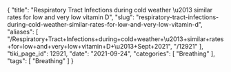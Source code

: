 {
    "title": "Respiratory Tract Infections during cold weather \u2013 similar rates for low and very low vitamin D",
    "slug": "respiratory-tract-infections-during-cold-weather-similar-rates-for-low-and-very-low-vitamin-d",
    "aliases": [
        "/Respiratory+Tract+Infections+during+cold+weather+\u2013+similar+rates+for+low+and+very+low+vitamin+D+\u2013+Sept+2021",
        "/12921"
    ],
    "tiki_page_id": 12921,
    "date": "2021-09-24",
    "categories": [
        "Breathing"
    ],
    "tags": [
        "Breathing"
    ]
}